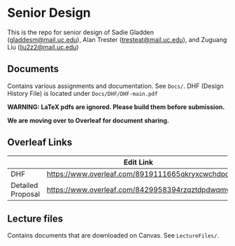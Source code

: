 # Senior Design
This is the repo for senior design of Sadie Gladden (gladdesm@mail.uc.edu), Alan Trester (tresteat@mail.uc.edu), and Zuguang Liu (liu2z2@mail.uc.edu)

## Documents
Contains various assignments and documentation. See `Docs/`.
DHF (Design History File) is located under `Docs/DHF/DHF-main.pdf`

**WARNING: LaTeX pdfs are ignored. Please build them before submission.**



**We are moving over to Overleaf for document sharing.**

## Overleaf Links


|                   | Edit Link                                       | View Link                                  |
| ----------------- | ----------------------------------------------- | ------------------------------------------ |
| DHF               | https://www.overleaf.com/8919111665qkryxcwchdpd | https://www.overleaf.com/read/wnfpjqsxngsz |
| Detailed Proposal | https://www.overleaf.com/8429958394rzqztdpdwqmv | https://www.overleaf.com/read/kzdxtgszkwhv |



## Lecture files

Contains documents that are downloaded on Canvas. See `LectureFiles/`.
